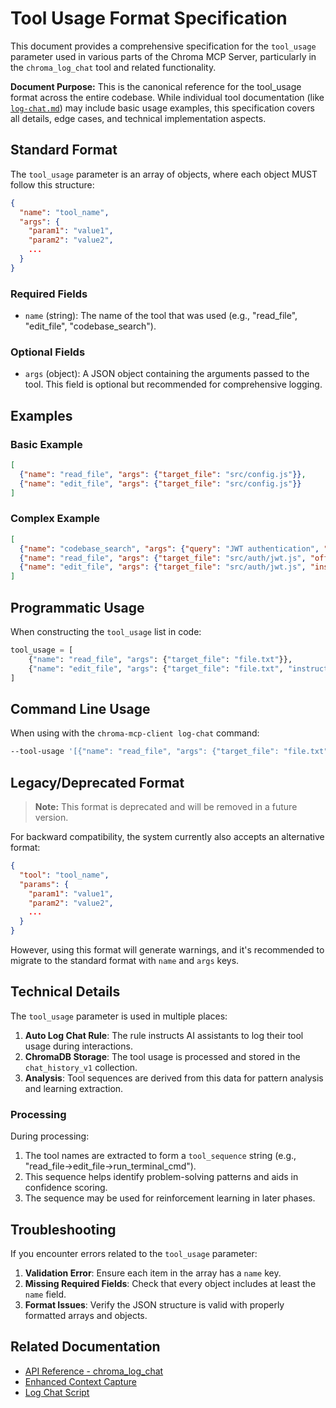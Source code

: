 # Tool Usage Format Specification

This document provides a comprehensive specification for the `tool_usage` parameter used in various parts of the Chroma MCP Server, particularly in the `chroma_log_chat` tool and related functionality.

**Document Purpose:** This is the canonical reference for the tool_usage format across the entire codebase. While individual tool documentation (like [`log-chat.md`](docs/scripts/log-chat.md)) may include basic usage examples, this specification covers all details, edge cases, and technical implementation aspects.

## Standard Format

The `tool_usage` parameter is an array of objects, where each object MUST follow this structure:

```json
{
  "name": "tool_name",
  "args": {
    "param1": "value1",
    "param2": "value2",
    ...
  }
}
```

### Required Fields

- `name` (string): The name of the tool that was used (e.g., "read_file", "edit_file", "codebase_search").
  
### Optional Fields

- `args` (object): A JSON object containing the arguments passed to the tool. This field is optional but recommended for comprehensive logging.

## Examples

### Basic Example

```json
[
  {"name": "read_file", "args": {"target_file": "src/config.js"}},
  {"name": "edit_file", "args": {"target_file": "src/config.js"}}
]
```

### Complex Example

```json
[
  {"name": "codebase_search", "args": {"query": "JWT authentication", "target_directories": ["src/auth"]}},
  {"name": "read_file", "args": {"target_file": "src/auth/jwt.js", "offset": 10, "limit": 50}},
  {"name": "edit_file", "args": {"target_file": "src/auth/jwt.js", "instructions": "Update token expiration"}}
]
```

## Programmatic Usage

When constructing the `tool_usage` list in code:

```python
tool_usage = [
    {"name": "read_file", "args": {"target_file": "file.txt"}},
    {"name": "edit_file", "args": {"target_file": "file.txt", "instructions": "Update content"}}
]
```

## Command Line Usage

When using with the `chroma-mcp-client log-chat` command:

```bash
--tool-usage '[{"name": "read_file", "args": {"target_file": "file.txt"}}, {"name": "edit_file", "args": {"target_file": "file.txt"}}]'
```

## Legacy/Deprecated Format

> **Note:** This format is deprecated and will be removed in a future version.

For backward compatibility, the system currently also accepts an alternative format:

```json
{
  "tool": "tool_name",
  "params": {
    "param1": "value1",
    "param2": "value2",
    ...
  }
}
```

However, using this format will generate warnings, and it's recommended to migrate to the standard format with `name` and `args` keys.

## Technical Details

The `tool_usage` parameter is used in multiple places:

1. **Auto Log Chat Rule**: The rule instructs AI assistants to log their tool usage during interactions.
2. **ChromaDB Storage**: The tool usage is processed and stored in the `chat_history_v1` collection.
3. **Analysis**: Tool sequences are derived from this data for pattern analysis and learning extraction.

### Processing

During processing:

1. The tool names are extracted to form a `tool_sequence` string (e.g., "read_file→edit_file→run_terminal_cmd").
2. This sequence helps identify problem-solving patterns and aids in confidence scoring.
3. The sequence may be used for reinforcement learning in later phases.

## Troubleshooting

If you encounter errors related to the `tool_usage` parameter:

1. **Validation Error**: Ensure each item in the array has a `name` key.
2. **Missing Required Fields**: Check that every object includes at least the `name` field.
3. **Format Issues**: Verify the JSON structure is valid with properly formatted arrays and objects.

## Related Documentation

- [API Reference - chroma_log_chat](../api_reference.md#chroma_log_chat)
- [Enhanced Context Capture](./enhanced_context_capture.md)
- [Log Chat Script](docs/scripts/log-chat.md)
